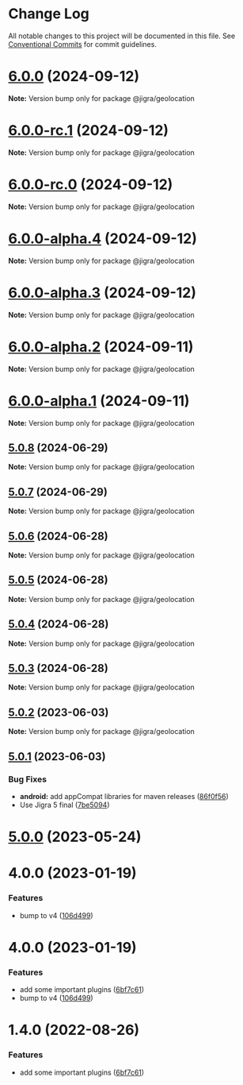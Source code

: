# Change Log

All notable changes to this project will be documented in this file.
See [Conventional Commits](https://conventionalcommits.org) for commit guidelines.

# [6.0.0](https://github.com/familyjs/jigra-plugins/compare/@jigra/geolocation@6.0.0-rc.1...@jigra/geolocation@6.0.0) (2024-09-12)

**Note:** Version bump only for package @jigra/geolocation

# [6.0.0-rc.1](https://github.com/familyjs/jigra-plugins/compare/@jigra/geolocation@6.0.0-rc.0...@jigra/geolocation@6.0.0-rc.1) (2024-09-12)

**Note:** Version bump only for package @jigra/geolocation

# [6.0.0-rc.0](https://github.com/familyjs/jigra-plugins/compare/@jigra/geolocation@6.0.0-alpha.4...@jigra/geolocation@6.0.0-rc.0) (2024-09-12)

**Note:** Version bump only for package @jigra/geolocation

# [6.0.0-alpha.4](https://github.com/familyjs/jigra-plugins/compare/@jigra/geolocation@6.0.0-alpha.3...@jigra/geolocation@6.0.0-alpha.4) (2024-09-12)

**Note:** Version bump only for package @jigra/geolocation

# [6.0.0-alpha.3](https://github.com/familyjs/jigra-plugins/compare/@jigra/geolocation@6.0.0-alpha.2...@jigra/geolocation@6.0.0-alpha.3) (2024-09-12)

**Note:** Version bump only for package @jigra/geolocation

# [6.0.0-alpha.2](https://github.com/familyjs/jigra-plugins/compare/@jigra/geolocation@6.0.0-alpha.1...@jigra/geolocation@6.0.0-alpha.2) (2024-09-11)

**Note:** Version bump only for package @jigra/geolocation

# [6.0.0-alpha.1](https://github.com/familyjs/jigra-plugins/compare/@jigra/geolocation@5.0.8...@jigra/geolocation@6.0.0-alpha.1) (2024-09-11)

**Note:** Version bump only for package @jigra/geolocation

## [5.0.8](https://github.com/familyjs/jigra-plugins/compare/@jigra/geolocation@5.0.7...@jigra/geolocation@5.0.8) (2024-06-29)

**Note:** Version bump only for package @jigra/geolocation

## [5.0.7](https://github.com/familyjs/jigra-plugins/compare/@jigra/geolocation@5.0.6...@jigra/geolocation@5.0.7) (2024-06-29)

**Note:** Version bump only for package @jigra/geolocation

## [5.0.6](https://github.com/familyjs/jigra-plugins/compare/@jigra/geolocation@5.0.5...@jigra/geolocation@5.0.6) (2024-06-28)

**Note:** Version bump only for package @jigra/geolocation

## [5.0.5](https://github.com/familyjs/jigra-plugins/compare/@jigra/geolocation@5.0.4...@jigra/geolocation@5.0.5) (2024-06-28)

**Note:** Version bump only for package @jigra/geolocation

## [5.0.4](https://github.com/familyjs/jigra-plugins/compare/@jigra/geolocation@5.0.3...@jigra/geolocation@5.0.4) (2024-06-28)

**Note:** Version bump only for package @jigra/geolocation

## [5.0.3](https://github.com/familyjs/jigra-plugins/compare/@jigra/geolocation@5.0.2...@jigra/geolocation@5.0.3) (2024-06-28)

**Note:** Version bump only for package @jigra/geolocation

## [5.0.2](https://github.com/familyjs/jigra-plugins/compare/@jigra/geolocation@5.0.1...@jigra/geolocation@5.0.2) (2023-06-03)

**Note:** Version bump only for package @jigra/geolocation

## [5.0.1](https://github.com/familyjs/jigra-plugins/compare/@jigra/geolocation@5.0.0...@jigra/geolocation@5.0.1) (2023-06-03)

### Bug Fixes

- **android:** add appCompat libraries for maven releases ([86f0f56](https://github.com/familyjs/jigra-plugins/commit/86f0f56fd32527f18ba7a147e83858bf101be8e0))
- Use Jigra 5 final ([7be5094](https://github.com/familyjs/jigra-plugins/commit/7be509425c5cc9f21b1f9e78794b2c6b76ca7702))

# [5.0.0](https://github.com/familyjs/jigra-plugins/compare/@jigra/geolocation@1.4.0...@jigra/geolocation@5.0.0) (2023-05-24)

# 4.0.0 (2023-01-19)

### Features

- bump to v4 ([106d499](https://github.com/familyjs/jigra-plugins/commit/106d49991e82a0505a82571530b73fcda020e7e4))

# 4.0.0 (2023-01-19)

### Features

- add some important plugins ([6bf7c61](https://github.com/navify/jigra-plugins/commit/6bf7c61ba5ad99cf0474cb2cc9599d0f8fedeb45))
- bump to v4 ([106d499](https://github.com/navify/jigra-plugins/commit/106d49991e82a0505a82571530b73fcda020e7e4))

# 1.4.0 (2022-08-26)

### Features

- add some important plugins ([6bf7c61](https://github.com/navify/jigra-plugins/commit/6bf7c61ba5ad99cf0474cb2cc9599d0f8fedeb45))
